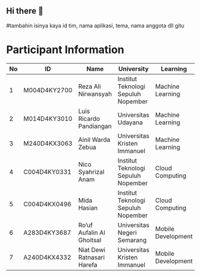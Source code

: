 ## Hi there 👋

#tambahin isinya kaya id tim, nama aplikasi, tema, nama anggota dll gitu


# Participant Information

| No | ID              | Name                           | University                          | Learning           |
|----|-----------------|--------------------------------|-------------------------------------|--------------------|
| 1  | M004D4KY2700    | Reza Ali Nirwansyah            | Institut Teknologi Sepuluh Nopember | Machine Learning   |
| 2  | M014D4KY3010    | Luis Ricardo Pandiangan        | Universitas Udayana                 | Machine Learning   |
| 3  | M240D4KX3063    | Ainil Warda Zebua              | Universitas Kristen Immanuel        | Machine Learning   |
| 4  | C004D4KY0331    | Nico Syahrizal Anam            | Institut Teknologi Sepuluh Nopember | Cloud Computing    |
| 5  | C004D4KX0496    | Mida Hasian                    | Institut Teknologi Sepuluh Nopember | Cloud Computing    |
| 6  | A283D4KY3687    | Ro’uf Aufalin Al Ghoitsal      | Universitas Negeri Semarang         | Mobile Development |
| 7  | A240D4KX4332    | Niat Dewi Ratnasari Harefa     | Universitas Kristen Immanuel        | Mobile Development |


<!--

**Here are some ideas to get you started:**

🙋‍♀️ A short introduction - what is your organization all about?
🌈 Contribution guidelines - how can the community get involved?
👩‍💻 Useful resources - where can the community find your docs? Is there anything else the community should know?
🍿 Fun facts - what does your team eat for breakfast?
🧙 Remember, you can do mighty things with the power of [Markdown](https://docs.github.com/github/writing-on-github/getting-started-with-writing-and-formatting-on-github/basic-writing-and-formatting-syntax)
-->
